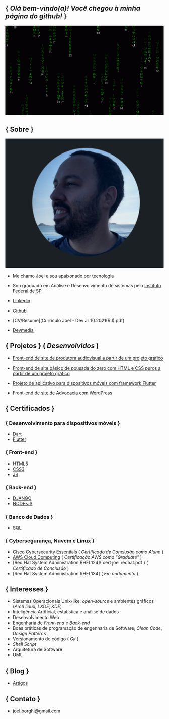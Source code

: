 ## { _Olá bem-vindo(a)! Você chegou à minha página do github!_ }

![Gif](Matrix.gif)


## { Sobre }

![Image](Perfil.png)


 - Me chamo Joel e sou apaixonado por tecnologia
 - Sou graduado em Análise e Desenvolvimento de sistemas pelo [Instituto Federal de SP](https://bra.ifsp.edu.br)
 
 - [Linkedin](https://www.linkedin.com/in/joel-guerreiro-a35866108)
 
 - [Github](https://github.com/Joelfo123)
 
 - [CV/Resume](Currículo Joel - Dev Jr 10.2021(RJ).pdf)

 - [Devmedia](https://www.devmedia.com.br/perfil/joel-guerreiro)


## { Projetos } ( _Desenvolvidos_ )

 - [Front-end de site de produtora audiovisual a partir de um projeto gráfico](https://70filmes.com.br/ )
 
 - [Front-end de site básico de pousada do zero com HTML e CSS puros a partir de um projeto gráfico](https://youtu.be/PrrwJOxzF0M)

 - [Projeto de aplicativo para dispositivos móveis com framework Flutter](https://youtu.be/wsSR7HZ2-hw )

 - [Front-end de site de Advocacia com WordPress](https://celioegidioadvogados.com.br/)


## { Certificados } 

### { Desenvolvimento para dispositivos móveis }


 - [Dart](https://www.devmedia.com.br/certificado/tecnologia/dart/joel-guerreiro)
 - [Flutter](https://www.devmedia.com.br/certificado/tecnologia/flutter/joel-guerreiro)
 


### { Front-end }
 
 - [HTML5](https://www.devmedia.com.br/certificado/tecnologia/html/joel-guerreiro)
 - [CSS3](https://www.devmedia.com.br/certificado/tecnologia/css/joel-guerreiro)
 - [JS](https://www.devmedia.com.br/certificado/tecnologia/javascript/joel-guerreiro)


 
### { Back-end }
 
 - [DJANGO](https://www.devmedia.com.br/certificado/tecnologia/django/joel-guerreiro)
 - [NODE-JS](https://www.devmedia.com.br/certificado/tecnologia/node-js/joel-guerreiro)
 


### { Banco de Dados }

 - [SQL](https://www.devmedia.com.br/certificado/tecnologia/sql/joel-guerreiro)



### { Cybersegurança, Nuvem e Linux }
 
 - [Cisco Cybersecurity Essentials]( Cybersecurity_cert.pdf ) ( _Certificado de Conclusão como Aluno_ )
 - [AWS Cloud Computing](https://www.credly.com/badges/edf73500-435c-45d0-a1ae-e512d2b633b6) ( _Certificação AWS como "Graduate"_ ) 
 - [Red Hat System Administration RHEL124]( cert joel redhat.pdf ) ( _Certificado de Conclusão_ )
 - [Red Hat System Administration RHEL134] ( _Em andamento_ )



## { Interesses }
 
 - Sistemas Operacionais Unix-like, _open-source_ e ambientes gráficos (_Arch linux_, _LXDE_, _KDE_)
 - Inteligência Artificial, estatística e análise de dados
 - Desenvolvimento Web
 - Engenharia de _Front-end_ e _Back-end_
 - Boas práticas de programação de engenharia de Software, _Clean Code_, _Design Patterns_
 - Versionamento de código ( _Git_ )
 - _Shell Script_
 - Arquitetura de Software
 - UML



## { Blog }

- [Artigos](https://techrookie1987.blogspot.com)



## { Contato }

- [joel.borghi@gmail.com](mailto:joel.borghi@gmail.com)
